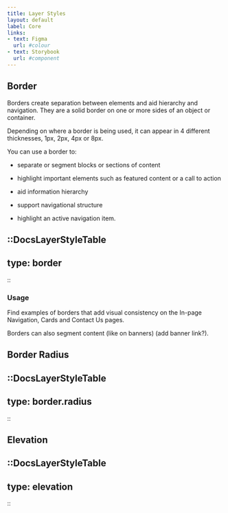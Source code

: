 ```yaml
---
title: Layer Styles
layout: default
label: Core
links:
- text: Figma
  url: #colour
- text: Storybook
  url: #component
---
```


## Border
Borders create separation between elements and aid hierarchy and navigation. They are a solid border on one or more sides of an object or container.

Depending on where a border is being used, it can appear in 4 different thicknesses, 1px, 2px, 4px or 8px.

You can use a border to:

- separate or segment blocks or sections of content

- highlight important elements such as featured content or a call to action

- aid information hierarchy

- support navigational structure

- highlight an active navigation item.

::DocsLayerStyleTable
---
type: border
---
::

### Usage
Find examples of borders that add visual consistency on the In-page Navigation, Cards and Contact Us pages. 

Borders can also segment content (like on banners) (add banner link?).

## Border Radius

::DocsLayerStyleTable
---
type: border.radius
---
::

## Elevation

::DocsLayerStyleTable
---
type: elevation
---
::

